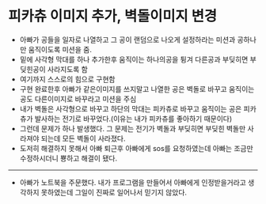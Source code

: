 # 피카츄 이미지 추가, 벽돌이미지 변경
* 아빠가 공들을 일자로 나열하고 그 공이 랜덤으로 나오게 설정하라는 미션과 공하나만 움직이도록 미션을 줌.
* 밑에 사각형 막대를 하나 추가한후 움직이는 하나의공을 튕겨 다른공과 부딪히면 부딪힌공이 사라지도록 함
* 여기까지 스스로의 힘으로 구현함
* 구현 완료한후 아빠가 같은이미지를 쓰지말고 나열한 공은 벽돌로 바꾸고 움직이는 공도 다른이미지로 바꾸라고 미션을 주심
* 내가 벽돌은 사각형으로 바꾸고 하단의 막대는 피카츄로 바꾸고 움직이는 공은 피카츄가 발사하는 전기로 바꾸었다.(이유는 내가 피카츄를 좋아하기 때문이다)
* 그런데 문제가 하나 발생했다. 그 문제는 전기가 벽돌과 부딪히면 부딪힌 벽돌만 사라져야 되는데 모든 벽돌이 사라졌다.
* 도저히 해결하지 못해서 아빠 퇴근후 아빠에게 sos를 요청하였는데 아빠는 조금만 수정하시더니 뿅하고 해결이 됐다.

----
* 아빠가 노트북을 주문했다. 내가 프로그램을 만들어서 아빠에게 인정받을거라고 생각하지 못하였는데 그일이 진짜로 일어나서 믿기지 않았다.
